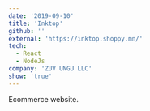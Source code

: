 ```yaml
---
date: '2019-09-10'
title: 'Inktop'
github: ''
external: 'https://inktop.shoppy.mn/'
tech:
  - React
  - NodeJs
company: 'ZUV UNGU LLC'
show: 'true'
---
```


Ecommerce website.
